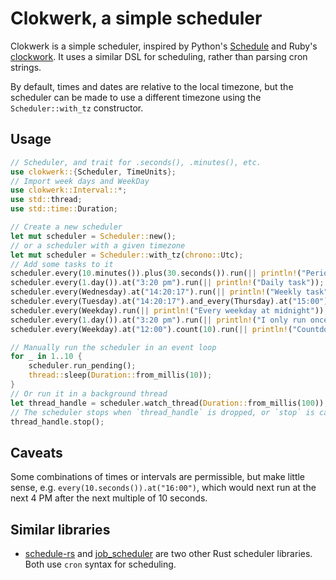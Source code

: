 # Clokwerk, a simple scheduler

Clokwerk is a simple scheduler, inspired by Python's [Schedule](https://schedule.readthedocs.io/en/stable/)
and Ruby's [clockwork](https://github.com/Rykian/clockwork). It uses a similar DSL for scheduling, rather than
parsing cron strings.

By default, times and dates are relative to the local timezone, but the scheduler can be made to use a 
different timezone using the `Scheduler::with_tz` constructor.

## Usage
```rust
// Scheduler, and trait for .seconds(), .minutes(), etc.
use clokwerk::{Scheduler, TimeUnits};
// Import week days and WeekDay
use clokwerk::Interval::*;
use std::thread;
use std::time::Duration;

// Create a new scheduler
let mut scheduler = Scheduler::new();
// or a scheduler with a given timezone
let mut scheduler = Scheduler::with_tz(chrono::Utc);
// Add some tasks to it
scheduler.every(10.minutes()).plus(30.seconds()).run(|| println!("Periodic task"));
scheduler.every(1.day()).at("3:20 pm").run(|| println!("Daily task"));
scheduler.every(Wednesday).at("14:20:17").run(|| println!("Weekly task"));
scheduler.every(Tuesday).at("14:20:17").and_every(Thursday).at("15:00").run(|| println!("Biweekly task"));
scheduler.every(Weekday).run(|| println!("Every weekday at midnight"));
scheduler.every(1.day()).at("3:20 pm").run(|| println!("I only run once")).once();
scheduler.every(Weekday).at("12:00").count(10).run(|| println!("Countdown"));

// Manually run the scheduler in an event loop
for _ in 1..10 {
    scheduler.run_pending();
    thread::sleep(Duration::from_millis(10));
}
// Or run it in a background thread
let thread_handle = scheduler.watch_thread(Duration::from_millis(100));
// The scheduler stops when `thread_handle` is dropped, or `stop` is called
thread_handle.stop();
```

## Caveats
Some combinations of times or intervals are permissible, but make little sense, e.g. `every(10.seconds()).at("16:00")`, which would next run at the next 4 PM after the next multiple of 10 seconds.

## Similar libraries
* [schedule-rs](https://github.com/mehcode/schedule-rs) and [job_scheduler](https://github.com/lholden/job_scheduler) are two other Rust scheduler libraries. Both use `cron` syntax for scheduling.
